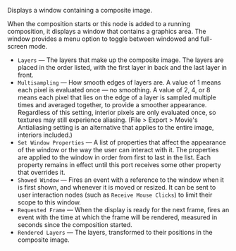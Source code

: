 Displays a window containing a composite image. 

When the composition starts or this node is added to a running composition, it displays a window that contains a graphics area. The window provides a menu option to toggle between windowed and full-screen mode.

   - `Layers` — The layers that make up the composite image. The layers are placed in the order listed, with the first layer in back and the last layer in front. 
   - `Multisampling` — How smooth edges of layers are.  A value of 1 means each pixel is evaluated once — no smoothing.  A value of 2, 4, or 8 means each pixel that lies on the edge of a layer is sampled multiple times and averaged together, to provide a smoother appearance.  Regardless of this setting, interior pixels are only evaluated once, so textures may still experience aliasing.  (File > Export > Movie's Antialiasing setting is an alternative that applies to the entire image, interiors included.)
   - `Set Window Properties` — A list of properties that affect the appearance of the window or the way the user can interact with it. The properties are applied to the window in order from first to last in the list. Each property remains in effect until this port receives some other property that overrides it. 
   - `Showed Window` — Fires an event with a reference to the window when it is first shown, and whenever it is moved or resized. It can be sent to user interaction nodes (such as `Receive Mouse Clicks`) to limit their scope to this window. 
   - `Requested Frame` — When the display is ready for the next frame, fires an event with the time at which the frame will be rendered, measured in seconds since the composition started.
   - `Rendered Layers` — The layers, transformed to their positions in the composite image. 
